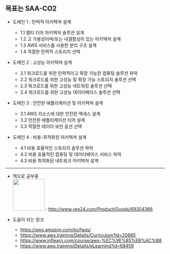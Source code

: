 ## 목표는 SAA-CO2

* 도메인 1 : 탄력적 아키텍쳐 설계
   * 1.1 멀티 티어 아키텍처 솔루션 설계
   * 1.2 고 가용성이며/또는 내결함성이 있는 아키텍처 설계
   * 1.3 AWS 서비스를 사용한 분리 구조 설계
   * 1.4 적절한 탄력적 스토리지 선택

* 도메인 2 : 고성능 아키텍쳐 설계
   * 2.1 워크로드를 위한 탄력적이고 확장 가능한 컴퓨팅 솔루션 파악
   * 2.2 워크로드를 위한 고성능 및 확장 가능 스토리지 솔루션 선택
   * 2.3 워크로드를 위한 고성능 네트워킹 솔루션 선택
   * 2.4 워크로드를 위한 고성능 데이터베이스 솔루션 선택

* 도메인 3 : 안전한 애플리케이션 및 아키텍쳐 설계
   * 3.1 AWS 리소스에 대한 안전한 액세스 설계
   * 3.2 안전한 애플리케이션 티어 설계
   * 3.3 적절한 데이터 보안 옵션 선택
 
* 도메인 4 : 비용-최적화된 아키텍쳐 설계
   * 4.1 비용 효율적인 스토리지 솔루션 파악
   * 4.2 비용 효율적인 컴퓨팅 및 데이터베이스 서비스 파악
   * 4.3 비용 최적화된 네트워크 아키텍처 설계

---

* 책으로 공부중 <br>
<img width="100" src="images/aws_discovery_book.png"> :  http://www.yes24.com/Product/Goods/69304366

* 도움이 되는 링크
   * https://aws.amazon.com/ko/faqs/
   * https://www.aws.training/Details/Curriculum?id=20685
   * https://www.inflearn.com/course/aws-%EC%9E%85%EB%AC%B8
   * https://www.aws.training/Details/eLearning?id=68459
